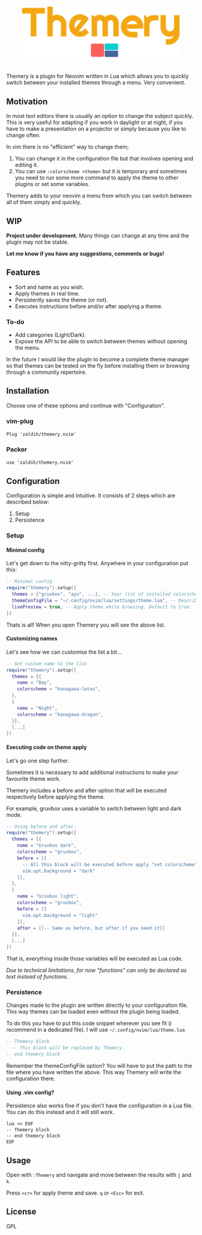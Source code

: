 <p align="center">
<img src="docs/title-logo.svg" width="420">
</p>

#

Themery is a plugin for Neovim written in Lua which allows you to quickly switch between your installed themes through a menu. Very convenient.

## Motivation

In most text editors there is usually an option to change the subject quickly. This is very useful for adapting if you work in daylight or at night, if you have to make a presentation on a projector or simply because you like to change often.

In vim there is no "efficient" way to change them;

1. You can change it in the configuration file but that involves opening and editing it.
2. You can use `:colorscheme <theme>` but it is temporary and sometimes you need to run some more command to apply the theme to other plugins or set some variables.

Themery adds to your neovim a menu from which you can switch between all of them simply and quickly.

## WIP

**Project under development.**
Many things can change at any time and the plugin may not be stable.

**Let me know if you have any suggestions, comments or bugs!**

## Features

- Sort and name as you wish.
- Apply themes in real time.
- Persistently saves the theme (or not).
- Executes instructions before and/or after applying a theme.

### To-do

- Add categories (Light/Dark).
- Expose the API to be able to switch between themes without opening the menu.

In the future I would like the plugin to become a complete theme manager so that themes can be tested on the fly before installing them or browsing through a community repertoire.

## Installation

Choose one of these options and continue with "Configuration".

### vim-plug

```
Plug 'zaldih/themery.nvim'
```

### Packer

```
use 'zaldih/themery.nvim'
```

## Configuration

Configuration is simple and intuitive. It consists of 2 steps which are described below:

1. Setup
2. Persistence

### Setup

#### Minimal config

Let's get down to the nitty-gritty first. Anywhere in your configuration put this:

```lua
-- Minimal config
require("themery").setup({
  themes = {"gruvbox", "ayu", ...}, -- Your list of installed colorschemes
  themeConfigFile = "~/.config/nvim/lua/settings/theme.lua", -- Described below
  livePreview = true, -- Apply theme while browsing. Default to true.
})
```

Thats is all! When you open Themery you will see the above list.

#### Customizing names

Let's see how we can customise the list a bit...

```lua
-- Set custom name to the list
require("themery").setup({
  themes = {{
    name = "Day",
    colorscheme = "kanagawa-lotus",
  },
  {
    name = "Night",
    colorscheme = "kanagawa-dragon",
  }},
  [...]
})
```

#### Executing code on theme apply

Let's go one step further.

Sometimes it is necessary to add additional instructions to make your favourite theme work.

Themery includes a before and after option that will be executed respectively before applying the theme.

For example, gruvbox uses a variable to switch between light and dark mode.

```lua
-- Using before and after.
require("themery").setup({
  themes = {{
    name = "Gruvbox dark",
    colorscheme = "gruvbox",
    before = [[
      -- All this block will be executed before apply "set colorscheme"
      vim.opt.background = "dark"
    ]],
  },
  {
    name = "Gruvbox light",
    colorscheme = "gruvbox",
    before = [[
      vim.opt.background = "light"
    ]],
    after = [[-- Same as before, but after if you need it]]
  }},
  [...]
})
```

That is, everything inside those variables will be executed as Lua code.

_Due to technical limitations, for now "functions" can only be declared as text instead of functions._

### Persistence

Changes made to the plugin are written directly to your configuration file. This way themes can be loaded even without the plugin being loaded.

To do this you have to put this code snippet wherever you see fit (i recommend in a dedicated file). I will use `~/.config/nvim/lua/theme.lua`

```lua
-- Themery block
  -- This block will be replaced by Themery.
-- end themery block
```

Remember the themeConfigFile option? You will have to put the path to the file where you have written the above.
This way Themery will write the configuration there.

#### Using .vim config?

Persistence also works fine if you don't have the configuration in a Lua file. You can do this instead and it will still work.

```vim
lua << EOF
-- Themery block
-- end themery block
EOF
```

## Usage

Open with `:Themery` and navigate and move between the results with `j` and `k`.

Press `<cr>` for apply theme and save. `q` or `<Esc>` for exit.

## License

GPL
